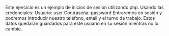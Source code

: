 Este ejercicio es un ejemplo de inicios de sesión utilizando php.
Usando las credenciales:
Usuario: user
Contraseña: password
Entraremos en sesión y podremos introducir nuestro teléfono, email y el turno de trabajo.
Estos datos quedarán guardados para este usuario en su sesión mientras no lo cambie.
